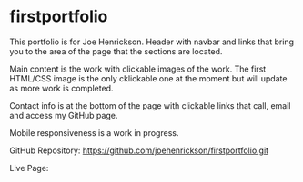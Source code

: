 # firstportfolio

This portfolio is for Joe Henrickson.
Header with navbar and links that bring you to the area of the page that the sections are located. 

Main content is the work with clickable images of the work.  The first HTML/CSS image is the only cklickable one at the moment but will update as more work is completed. 

Contact info is at the bottom of the page with clickable links that call, email and access my GitHub page.  

Mobile responsiveness is a work in progress.

GitHub Repository:  https://github.com/joehenrickson/firstportfolio.git

Live Page:  
